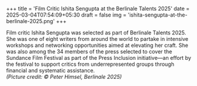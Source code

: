 +++
title = 'Film Critic Ishita Sengupta at the Berlinale Talents 2025'
date = 2025-03-04T07:54:09+05:30
draft = false
img = 'ishita-sengupta-at-the-berlinale-2025.png'
+++

Film critic Ishita Sengupta was selected as part of Berlinale Talents 2025. She was one of eight writers from around the world to partake in intensive workshops and networking opportunities aimed at elevating her craft. She was also among the 34 members of the press selected to cover the Sundance Film Festival as part of the Press Inclusion initiative—an effort by the festival to support critics from underrepresented groups through financial and systematic assistance.  
_(Picture credit: © Peter Himsel, Berlinale 2025)_
